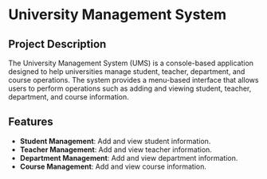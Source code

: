 # University Management System

## Project Description

The University Management System (UMS) is a console-based application designed to help universities manage student, teacher, department, and course operations. The system provides a menu-based interface that allows users to perform operations such as adding and viewing student, teacher, department, and course information.

## Features

- **Student Management**: Add and view student information.
- **Teacher Management**: Add and view teacher information.
- **Department Management**: Add and view department information.
- **Course Management**: Add and view course information.
